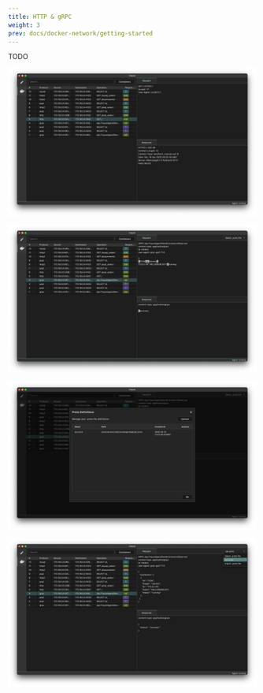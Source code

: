 ```yaml
---
title: HTTP & gRPC
weight: 3
prev: docs/docker-network/getting-started
---
```


TODO

![](./2-http.png)

![](./3-grpc.png)

![](./4-grpc.png)

![](./5-grpc.png)
